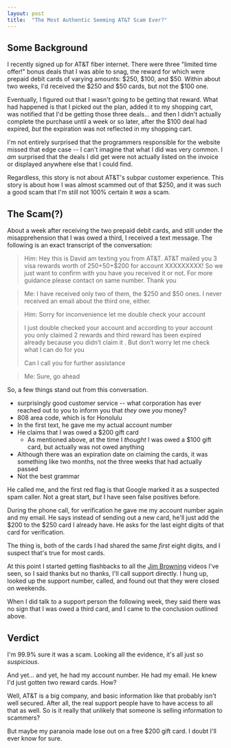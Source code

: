 ```yaml
---
layout: post
title:  "The Most Authentic Seeming AT&T Scam Ever?"
---
```


## Some Background

I recently signed up for AT&T fiber internet. There were three "limited time offer!" bonus deals that I was able to snag, the reward for which were prepaid debit cards of varying amounts: $250, $100, and $50. Within about two weeks, I'd received the $250 and $50 cards, but not the $100 one.

Eventually, I figured out that I wasn't going to be getting that reward. What had happened is that I picked out the plan, added it to my shopping cart, was notified that I'd be getting those three deals... and then I didn't actually complete the purchase until a week or so later, after the $100 deal had expired, *but* the expiration was not reflected in my shopping cart.

I'm not entirely surprised that the programmers responsible for the website missed that edge case -- I can't imagine that what I did was very common. I *am* surprised that the deals I did get were not actually listed on the invoice or displayed anywhere else that I could find.

Regardless, this story is not about AT&T's subpar customer experience. This story is about how I was almost scammed out of that $250, and it was such a good scam that I'm still not 100% certain it *was* a scam.

## The Scam(?)

About a week after receiving the two prepaid debit cards, and still under the misapprehension that I was owed a third, I received a text message. The following is an exact transcript of the conversation:

> Him: Hey this is David am texting you from AT&T. AT&T mailed you 3 visa rewards worth of $250+$50+$200 for account XXXXXXXXX! So we just want to confirm with you have you received it or not. For more guidance please contact on same number. Thank you

> Me: I have received only two of them, the $250 and $50 ones. I never received an email about the third one, either.

> Him: Sorry for inconvenience let me double check your account
>
> I just double checked your account and according to your account you only claimed 2 rewards and third reward has been expired already because you didn’t claim it . But don’t worry let me check what I can do for you
>
> Can I call you for further assistance

> Me: Sure, go ahead

So, a few things stand out from this conversation.

* surprisingly good customer service -- what corporation has ever reached out to you to inform you that *they* owe *you* money?
* 808 area code, which is for Honolulu
* In the first text, he gave me my actual account number
* He claims that I was owed a $200 gift card
  * As mentioned above, at the time I *thought* I was owed a $100 gift card, but actually was not owed anything
* Although there was an expiration date on claiming the cards, it was something like two months, not the three weeks that had actually passed
* Not the best grammar

He called me, and the first red flag is that Google marked it as a suspected spam caller. Not a great start, *but* I have seen false positives before.

During the phone call, for verification he gave me my account number again and my email. He says instead of sending out a new card, he'll just add the $200 to the $250 card I already have. He asks for the last eight digits of that card for verification.

The thing is, both of the cards I had shared the same *first* eight digits, and I suspect that's true for most cards.

At this point I started getting flashbacks to all the [Jim Browning][Browning] videos I've seen, so I said thanks but no thanks, I'll call support directly. I hung up, looked up the support number, called, and found out that they were closed on weekends.

When I did talk to a support person the following week, they said there was no sign that I was owed a third card, and I came to the conclusion outlined above.

[Browning]:https://www.youtube.com/channel/UCBNG0osIBAprVcZZ3ic84vw

## Verdict

I'm 99.9% sure it was a scam. Looking all the evidence, it's all just so *suspicious*.

And yet... and yet, he had my account number. He had my email. He knew I'd just gotten two reward cards. How?

Well, AT&T is a big company, and basic information like that probably isn't well secured. After all, the real support people have to have access to all that as well. So is it really that unlikely that someone is selling information to scammers?

But maybe my paranoia made lose out on a free $200 gift card. I doubt I'll ever know for sure.
